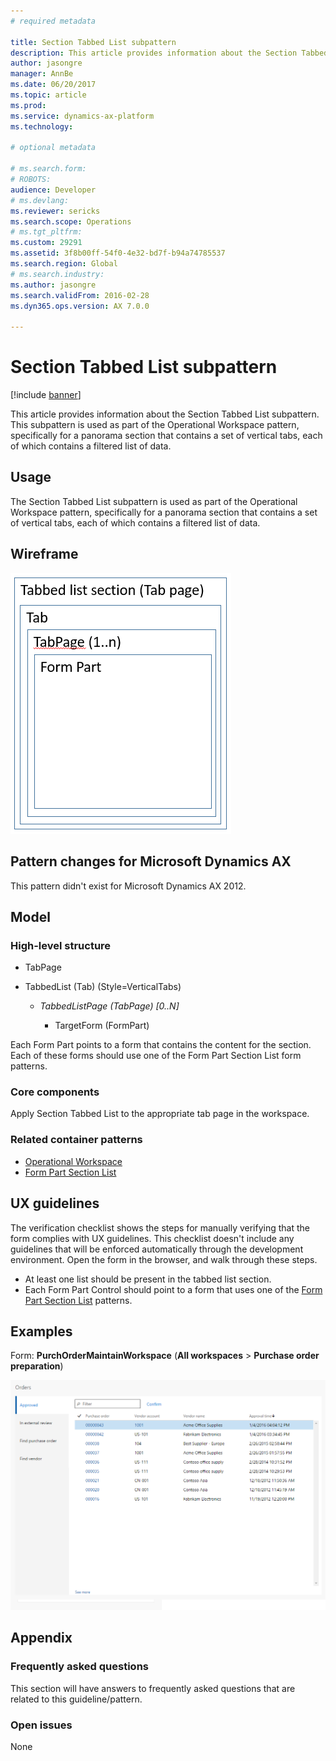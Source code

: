```yaml
---
# required metadata

title: Section Tabbed List subpattern
description: This article provides information about the Section Tabbed List subpattern. This subpattern is used as part of the Operational Workspace pattern, specifically for a panorama section that contains a set of vertical tabs, each of which contains a filtered list of data.
author: jasongre
manager: AnnBe
ms.date: 06/20/2017
ms.topic: article
ms.prod: 
ms.service: dynamics-ax-platform
ms.technology: 

# optional metadata

# ms.search.form: 
# ROBOTS: 
audience: Developer
# ms.devlang: 
ms.reviewer: sericks
ms.search.scope: Operations
# ms.tgt_pltfrm: 
ms.custom: 29291
ms.assetid: 3f8b00ff-54f0-4e32-bd7f-b94a74785537
ms.search.region: Global
# ms.search.industry: 
ms.author: jasongre
ms.search.validFrom: 2016-02-28
ms.dyn365.ops.version: AX 7.0.0

---
```


# Section Tabbed List subpattern

[!include [banner](../includes/banner.md)]

This article provides information about the Section Tabbed List subpattern. This subpattern is used as part of the Operational Workspace pattern, specifically for a panorama section that contains a set of vertical tabs, each of which contains a filtered list of data.

Usage
-----

The Section Tabbed List subpattern is used as part of the Operational Workspace pattern, specifically for a panorama section that contains a set of vertical tabs, each of which contains a filtered list of data.

## Wireframe
[![sectionTabbedListWireframe](./media/sectiontabbedlistwireframe.png)](./media/sectiontabbedlistwireframe.png)

## Pattern changes for Microsoft Dynamics AX
This pattern didn't exist for Microsoft Dynamics AX 2012.

## Model
### High-level structure

- TabPage
- TabbedList (Tab) (Style=VerticalTabs)

    - *TabbedListPage (TabPage) \[0..N\]*

        - TargetForm (FormPart)

Each Form Part points to a form that contains the content for the section. Each of these forms should use one of the Form Part Section List form patterns.

### Core components

Apply Section Tabbed List to the appropriate tab page in the workspace.

### Related container patterns

-   [Operational Workspace](workspace-form-pattern.md)
-   [Form Part Section List](section-list-form-pattern.md)

## UX guidelines
The verification checklist shows the steps for manually verifying that the form complies with UX guidelines. This checklist doesn't include any guidelines that will be enforced automatically through the development environment. Open the form in the browser, and walk through these steps.

-   At least one list should be present in the tabbed list section.
-   Each Form Part Control should point to a form that uses one of the [Form Part Section List](section-list-form-pattern.md) patterns.

## Examples
Form: **PurchOrderMaintainWorkspace** (**All workspaces** &gt; **Purchase order preparation**) 

[![tabbedListSectionExample](./media/tabbedlistsectionexample.png)](./media/tabbedlistsectionexample.png)

## Appendix
### Frequently asked questions

This section will have answers to frequently asked questions that are related to this guideline/pattern.

### Open issues

None
